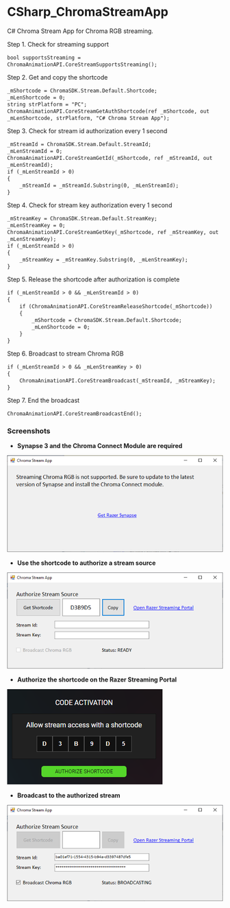 # CSharp_ChromaStreamApp

C# Chroma Stream App for Chroma RGB streaming.

Step 1. Check for streaming support

```
bool supportsStreaming = ChromaAnimationAPI.CoreStreamSupportsStreaming();
```

Step 2. Get and copy the shortcode

```
_mShortcode = ChromaSDK.Stream.Default.Shortcode;
_mLenShortcode = 0;
string strPlatform = "PC";
ChromaAnimationAPI.CoreStreamGetAuthShortcode(ref _mShortcode, out _mLenShortcode, strPlatform, "C# Chroma Stream App");
```

Step 3. Check for stream id authorization every 1 second

```
_mStreamId = ChromaSDK.Stream.Default.StreamId;
_mLenStreamId = 0;
ChromaAnimationAPI.CoreStreamGetId(_mShortcode, ref _mStreamId, out _mLenStreamId);
if (_mLenStreamId > 0)
{
    _mStreamId = _mStreamId.Substring(0, _mLenStreamId);
}
```

Step 4. Check for stream key authorization every 1 second

```
_mStreamKey = ChromaSDK.Stream.Default.StreamKey;
_mLenStreamKey = 0;
ChromaAnimationAPI.CoreStreamGetKey(_mShortcode, ref _mStreamKey, out _mLenStreamKey);
if (_mLenStreamId > 0)
{
    _mStreamKey = _mStreamKey.Substring(0, _mLenStreamKey);
}
```

Step 5. Release the shortcode after authorization is complete

```
if (_mLenStreamId > 0 && _mLenStreamId > 0)
{
    if (ChromaAnimationAPI.CoreStreamReleaseShortcode(_mShortcode))
    {
        _mShortcode = ChromaSDK.Stream.Default.Shortcode;
        _mLenShortcode = 0;
    }
}
```

Step 6. Broadcast to stream Chroma RGB

```
if (_mLenStreamId > 0 && _mLenStreamKey > 0)
{
    ChromaAnimationAPI.CoreStreamBroadcast(_mStreamId, _mStreamKey);
}
```

Step 7. End the broadcast

```
ChromaAnimationAPI.CoreStreamBroadcastEnd();
```

### Screenshots

* **Synapse 3 and the Chroma Connect Module are required**

![image_1](images/image_1.png)

* **Use the shortcode to authorize a stream source**

![image_2](images/image_2.png)

* **Authorize the shortcode on the Razer Streaming Portal**

![image_3](images/image_3.png)

* **Broadcast to the authorized stream**

![image_4](images/image_4.png)
